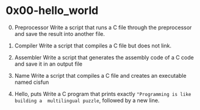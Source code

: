 # 0x00-hello_world

0. Preprocessor
Write a script that runs a C file through the preprocessor and save the result
into another file.

1. Compiler
Write a script that compiles a C file but does not link.

2. Assembler
Write a script that generates the assembly code of a C code and save it in an
output file

3. Name
Write a script that compiles a C file and creates an executable named cisfun

4. Hello, puts
Write a C program that prints exactly `"Programming is like building a 
multilingual puzzle`, followed by a new line.
